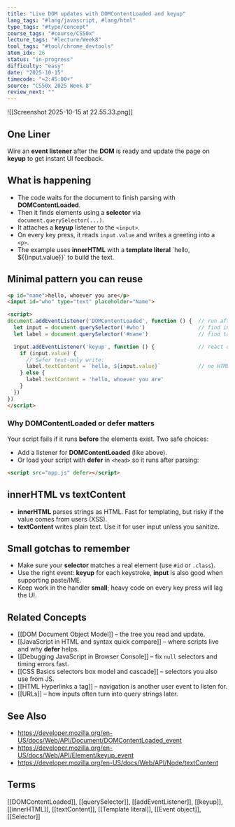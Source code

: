 ```yaml
---
title: "Live DOM updates with DOMContentLoaded and keyup"
lang_tags: "#lang/javascript, #lang/html"
type_tags: "#type/concept"
course_tags: "#course/CS50x"
lecture_tags: "#lecture/Week8"
tool_tags: "#tool/chrome_devtools"
atom_idx: 26
status: "in-progress"
difficulty: "easy"
date: "2025-10-15"
timecode: "≈2:45:00+"
source: "CS50x 2025 Week 8"
review_next: ""
---
```


![[Screenshot 2025-10-15 at 22.55.33.png]]

## One Liner
Wire an **event listener** after the **DOM** is ready and update the page on **keyup** to get instant UI feedback.

## What is happening
- The code waits for the document to finish parsing with **DOMContentLoaded**.  
- Then it finds elements using a **selector** via `document.querySelector(...)`.  
- It attaches a **keyup** listener to the `<input>`.  
- On every key press, it reads `input.value` and writes a greeting into a `<p>`.  
- The example uses **innerHTML** with a **template literal** \`hello, ${{input.value}}\` to build the text.

## Minimal pattern you can reuse
```html
<p id="name">hello, whoever you are</p>
<input id="who" type="text" placeholder="Name">

<script>
document.addEventListener('DOMContentLoaded', function () {  // run after DOM exists
  let input = document.querySelector('#who')                 // find input
  let label = document.querySelector('#name')                // find target text

  input.addEventListener('keyup', function () {              // react on typing
    if (input.value) {
      // Safer text-only write:
      label.textContent = `hello, ${input.value}`            // no HTML parsing
    } else {
      label.textContent = 'hello, whoever you are'
    }
  })
})
</script>
```

### Why **DOMContentLoaded** or **defer** matters
Your script fails if it runs **before** the elements exist. Two safe choices:
- Add a listener for **DOMContentLoaded** (like above).  
- Or load your script with **defer** in `<head>` so it runs after parsing:
```html
<script src="app.js" defer></script>
```

## innerHTML vs textContent
- **innerHTML** parses strings as HTML. Fast for templating, but risky if the value comes from users (XSS).  
- **textContent** writes plain text. Use it for user input unless you sanitize.

## Small gotchas to remember
- Make sure your **selector** matches a real element (use `#id` or `.class`).  
- Use the right event: **keyup** for each keystroke, **input** is also good when supporting paste/IME.  
- Keep work in the handler **small**; heavy code on every key press will lag the UI.

## Related Concepts
- [[DOM Document Object Model]] – the tree you read and update.  
- [[JavaScript in HTML and syntax quick compare]] – where scripts live and why **defer** helps.  
- [[Debugging JavaScript in Browser Console]] – fix `null` selectors and timing errors fast.  
- [[CSS Basics selectors box model and cascade]] – selectors you also use from JS.  
- [[HTML Hyperlinks a tag]] – navigation is another user event to listen for.  
- [[URLs]] – how inputs often turn into query strings later.  

## See Also
- https://developer.mozilla.org/en-US/docs/Web/API/Document/DOMContentLoaded_event
- https://developer.mozilla.org/en-US/docs/Web/API/Element/keyup_event
- https://developer.mozilla.org/en-US/docs/Web/API/Node/textContent

## Terms
[[DOMContentLoaded]], [[querySelector]], [[addEventListener]], [[keyup]], [[innerHTML]], [[textContent]], [[Template literal]], [[Event object]], [[Selector]]
